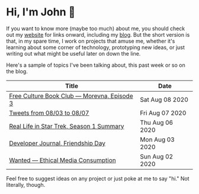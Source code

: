 # Hi, I'm John 👋

If you want to know more (maybe too much) about me, you should check out my [website](https://john.colagioia.net/) for links onward, including my [blog](https://john.colagioia.net/blog).  But the short version is that, in my spare time, I work on projects that amuse me, whether it's learning about some corner of technology, prototyping new ideas, or just writing out what might be useful later on down the line.

Here's a sample of topics I've been talking about, this past week or so on the blog.

|Title|Date|
|-----|-------|
|[Free Culture Book Club — Morevna, Episode 3](https://john.colagioia.net/blog/2020/08/08/morevna3.html)|Sat Aug 08 2020|
|[Tweets from 08/03 to 08/07](https://john.colagioia.net/blog/media/2020/08/07/week.html)|Fri Aug 07 2020|
|[Real Life in Star Trek, Season 1 Summary](https://john.colagioia.net/blog/2020/08/06/season1.html)|Thu Aug 06 2020|
|[Developer Journal, Friendship Day](https://john.colagioia.net/blog/2020/08/03/friend.html)|Mon Aug 03 2020|
|[Wanted — Ethical Media Consumption](https://john.colagioia.net/blog/2020/08/02/ethmedia.html)|Sun Aug 02 2020|

Feel free to suggest ideas on any project or just poke at me to say "hi." Not literally, though.
